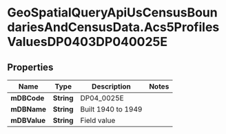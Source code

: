 # GeoSpatialQueryApiUsCensusBoundariesAndCensusData.Acs5ProfilesValuesDP0403DP040025E

## Properties

Name | Type | Description | Notes
------------ | ------------- | ------------- | -------------
**mDBCode** | **String** | DP04_0025E | 
**mDBName** | **String** | Built 1940 to 1949 | 
**mDBValue** | **String** | Field value | 


